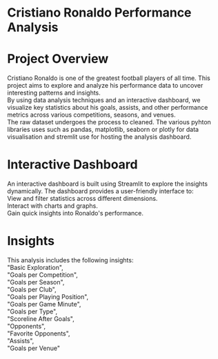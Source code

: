 # Cristiano Ronaldo Performance Analysis

# Project Overview
Cristiano Ronaldo is one of the greatest football players of all time. This project aims to explore and analyze his performance data to uncover interesting patterns and insights.   
By using data analysis techniques and an interactive dashboard, we visualize key statistics about his goals, assists, and other performance metrics across various competitions, seasons, and venues.  
The raw dataset undergoes the process to cleaned. The various pyhton libraries uses such as pandas, matplotlib, seaborn or plotly for data visualisation and stremlit use for hosting the analysis dashboard. 

# Interactive Dashboard
An interactive dashboard is built using Streamlit to explore the insights dynamically. The dashboard provides a user-friendly interface to:  
View and filter statistics across different dimensions.  
Interact with charts and graphs.  
Gain quick insights into Ronaldo's performance.  

# Insights 
This analysis includes the following insights:  
"Basic Exploration",   
"Goals per Competition",   
"Goals per Season",   
"Goals per Club",   
"Goals per Playing Position",   
"Goals per Game Minute",   
"Goals per Type",   
"Scoreline After Goals",  
"Opponents",   
"Favorite Opponents",   
"Assists",   
"Goals per Venue"  
